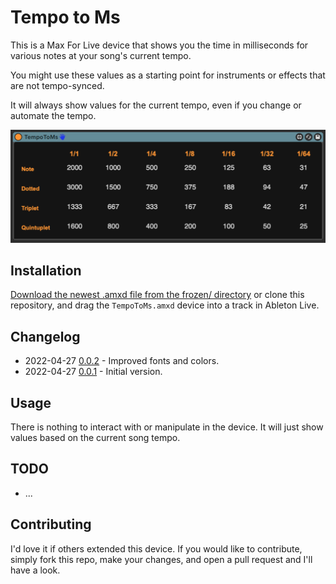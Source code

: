 # Tempo to Ms

This is a Max For Live device that shows you the time in milliseconds for various notes at your song's current tempo.

You might use these values as a starting point for instruments or effects that are not tempo-synced.

It will always show values for the current tempo, even if you change or automate the tempo.

![How it Looks](images/device.png)

## Installation

[Download the newest .amxd file from the frozen/ directory](https://github.com/zsteinkamp/m4l-TempoToMs/tree/main/frozen/) or clone this repository, and drag the `TempoToMs.amxd` device into a track in Ableton Live.

## Changelog

* 2022-04-27 [0.0.2](https://github.com/zsteinkamp/m4l-TempoToMs/raw/main/frozen/TempoToMs-0.0.2.amxd) - Improved fonts and colors.
* 2022-04-27 [0.0.1](https://github.com/zsteinkamp/m4l-TempoToMs/raw/main/frozen/TempoToMs-0.0.1.amxd) - Initial version.

## Usage

There is nothing to interact with or manipulate in the device. It will just show values based on the current song tempo.

## TODO

* ...

## Contributing

I'd love it if others extended this device. If you would like to contribute, simply fork this repo, make your changes, and open a pull request and I'll have a look.
